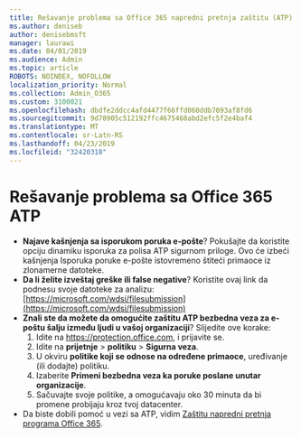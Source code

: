 ```yaml
---
title: Rešavanje problema sa Office 365 napredni pretnja zaštitu (ATP)
ms.author: deniseb
author: denisebmsft
manager: laurawi
ms.date: 04/01/2019
ms.audience: Admin
ms.topic: article
ROBOTS: NOINDEX, NOFOLLOW
localization_priority: Normal
ms.collection: Admin_O365
ms.custom: 3100021
ms.openlocfilehash: dbdfe2ddcc4afd4477f66ffd060ddb7093af8fd6
ms.sourcegitcommit: 9d78905c512192ffc4675468abd2efc5f2e4baf4
ms.translationtype: MT
ms.contentlocale: sr-Latn-RS
ms.lasthandoff: 04/23/2019
ms.locfileid: "32420318"
---
```

# <a name="troubleshoot-issues-with-office-365-atp"></a>Rešavanje problema sa Office 365 ATP

- **Najave kašnjenja sa isporukom poruka e-pošte**? Pokušajte da koristite opciju dinamiku isporuka za polisa ATP sigurnom priloge. Ovo će izbeći kašnjenja Isporuka poruke e-pošte istovremeno štiteći primaoce iz zlonamerne datoteke.
- **Da li želite izveštaj greške ili false negative**? Koristite ovaj link da podnesu svoje datoteke za analizu:[https://microsoft.com/wdsi/filesubmission](https://microsoft.com/wdsi/filesubmission)
- **Znali ste da možete da omogućite zaštitu ATP bezbedna veza za e-poštu šalju između ljudi u vašoj organizaciji**? Slijedite ove korake:
    1. Idite na https://protection.office.com, i prijavite se.
    2. Idite na **prijetnje** > **politiku** > **Sigurna veza**.
    3. U okviru **politike koji se odnose na određene primaoce**, uređivanje (ili dodajte) politiku.
    4. Izaberite **Primeni bezbedna veza ka poruke poslane unutar organizacije**.
    5. Sačuvajte svoje politike, a omogućavaju oko 30 minuta da bi promene probijaju kroz tvoj datacenter.
- Da biste dobili pomoć u vezi sa ATP, vidim [Zaštitu napredni pretnja programa Office 365](https://docs.microsoft.com/office365/securitycompliance/office-365-atp).